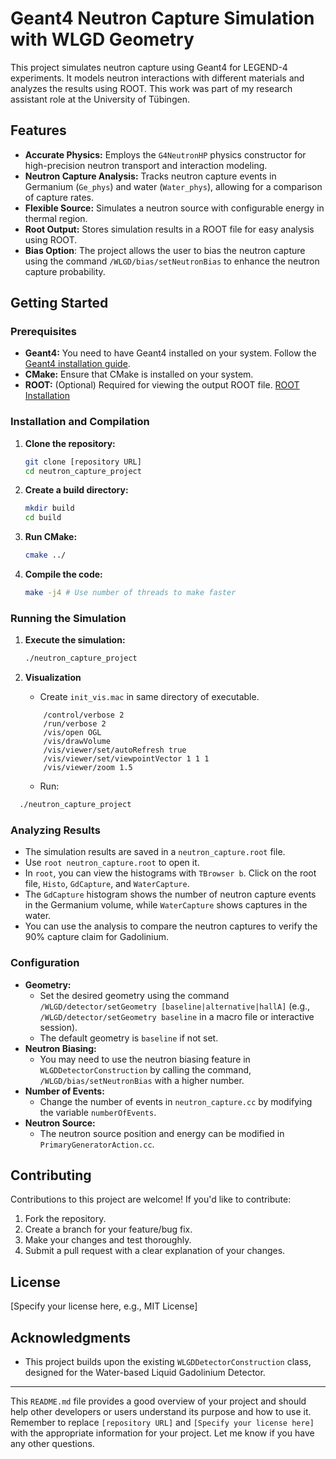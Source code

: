 # Geant4 Neutron Capture Simulation with WLGD Geometry
This project simulates neutron capture using Geant4 for LEGEND-4 experiments. It models neutron interactions with different materials and analyzes the results using ROOT. This work was part of my research assistant role at the University of Tübingen.

## Features

*   **Accurate Physics:** Employs the `G4NeutronHP` physics constructor for high-precision neutron transport and interaction modeling.
*   **Neutron Capture Analysis:** Tracks neutron capture events in Germanium (`Ge_phys`) and water (`Water_phys`), allowing for a comparison of capture rates.
*   **Flexible Source:** Simulates a neutron source with configurable energy in thermal region.
*   **Root Output:** Stores simulation results in a ROOT file for easy analysis using ROOT.
*   **Bias Option**: The project allows the user to bias the neutron capture using the command `/WLGD/bias/setNeutronBias` to enhance the neutron capture probability.


## Getting Started

### Prerequisites

*   **Geant4:** You need to have Geant4 installed on your system. Follow the [Geant4 installation guide](https://geant4.web.cern.ch/docs/getting-started).
*   **CMake:** Ensure that CMake is installed on your system.
*   **ROOT:** (Optional) Required for viewing the output ROOT file. [ROOT Installation](https://root.cern/install/)

### Installation and Compilation

1.  **Clone the repository:**

    ```bash
    git clone [repository URL]
    cd neutron_capture_project
    ```
2.  **Create a build directory:**

    ```bash
    mkdir build
    cd build
    ```
3.  **Run CMake:**

    ```bash
    cmake ../
    ```
4.  **Compile the code:**

    ```bash
    make -j4 # Use number of threads to make faster
    ```

### Running the Simulation

1.  **Execute the simulation:**

    ```bash
    ./neutron_capture_project
    ```
2.  **Visualization**
    *  Create `init_vis.mac` in same directory of executable.
    ```
        /control/verbose 2
        /run/verbose 2
        /vis/open OGL
        /vis/drawVolume
        /vis/viewer/set/autoRefresh true
        /vis/viewer/set/viewpointVector 1 1 1
        /vis/viewer/zoom 1.5
    ```
    *   Run:
  ```bash
    ./neutron_capture_project
   ```

### Analyzing Results

*   The simulation results are saved in a `neutron_capture.root` file.
*   Use `root neutron_capture.root` to open it.
*   In `root`, you can view the histograms with `TBrowser b`. Click on the root file, `Histo`, `GdCapture`, and `WaterCapture`.
*   The `GdCapture` histogram shows the number of neutron capture events in the Germanium volume, while `WaterCapture` shows captures in the water.
*   You can use the analysis to compare the neutron captures to verify the 90% capture claim for Gadolinium.

### Configuration

*   **Geometry:**
    *   Set the desired geometry using the command `/WLGD/detector/setGeometry [baseline|alternative|hallA]` (e.g., `/WLGD/detector/setGeometry baseline` in a macro file or interactive session).
    *   The default geometry is `baseline` if not set.
*   **Neutron Biasing:**
     *   You may need to use the neutron biasing feature in `WLGDDetectorConstruction` by calling the command, `/WLGD/bias/setNeutronBias` with a higher number.
*   **Number of Events:**
    *   Change the number of events in `neutron_capture.cc` by modifying the variable `numberOfEvents`.
*   **Neutron Source:**
    *   The neutron source position and energy can be modified in `PrimaryGeneratorAction.cc`.

## Contributing

Contributions to this project are welcome! If you'd like to contribute:

1.  Fork the repository.
2.  Create a branch for your feature/bug fix.
3.  Make your changes and test thoroughly.
4.  Submit a pull request with a clear explanation of your changes.

## License

[Specify your license here, e.g., MIT License]

## Acknowledgments

*   This project builds upon the existing `WLGDDetectorConstruction` class, designed for the Water-based Liquid Gadolinium Detector.

---

This `README.md` file provides a good overview of your project and should help other developers or users understand its purpose and how to use it. Remember to replace `[repository URL]` and `[Specify your license here]` with the appropriate information for your project. Let me know if you have any other questions.

